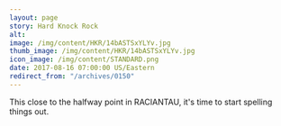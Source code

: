 ```yaml
---
layout: page
story: Hard Knock Rock
alt:
image: /img/content/HKR/14bASTSxYLYv.jpg
thumb_image: /img/content/HKR/14bASTSxYLYv.jpg
icon_image: /img/content/STANDARD.png
date: 2017-08-16 07:00:00 US/Eastern
redirect_from: "/archives/0150"
---
```

This close to the halfway point in RACIANTAU, it's time to start spelling things out.
